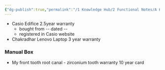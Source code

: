 ```yaml
---
{"dg-publish":true,"permalink":"/1 Knowledge Hub/2 Functional Notes/A Home Notes/Home Storage Notes/Stuffs Warranty Notes/","noteIcon":""}
---
```


- Casio Edifice 2.5year warranty
	- bought from -- dated -- 
	- registered in Casio website
- Chakradhar Lenovo Laptop 3 year warranty
### Manual Box
- My front tooth root canal - zirconium tooth warranty 10 year card
